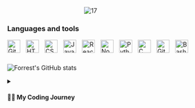 &nbsp;&nbsp;&nbsp;&nbsp;&nbsp;&nbsp;&nbsp;&nbsp;&nbsp;&nbsp;&nbsp;&nbsp;&nbsp;&nbsp;&nbsp;&nbsp;&nbsp;&nbsp;&nbsp;&nbsp;&nbsp;&nbsp;&nbsp;&nbsp;&nbsp;&nbsp;&nbsp;&nbsp;&nbsp;&nbsp;&nbsp;&nbsp;&nbsp;&nbsp;&nbsp;&nbsp;&nbsp;&nbsp;&nbsp;&nbsp;&nbsp;&nbsp;&nbsp;&nbsp; ![17](https://github.com/DevelopmentDevin/DevelopmentDevin/assets/78235629/4e648c35-dfc8-4b2e-81c8-0aeb29246afc)


### Languages and tools

<img align="left" alt="Git" width="30px" style="padding-right:10px;" src="https://cdn.jsdelivr.net/gh/devicons/devicon/icons/git/git-original.svg" />
<img align="left" alt="HTML" width="30px" style="padding-right:10px;" src="https://cdn.jsdelivr.net/gh/devicons/devicon/icons/html5/html5-plain.svg" />
<img align="left" alt="CSS" width="30px" style="padding-right:10px;" src="https://cdn.jsdelivr.net/gh/devicons/devicon/icons/css3/css3-plain.svg" />
<img align="left" alt="JavaScript" width="30px" style="padding-right:10px;" src="https://cdn.jsdelivr.net/gh/devicons/devicon/icons/javascript/javascript-plain.svg" />
<img align="left" alt="React" width="30px" style="padding-right:10px;" src="https://cdn.jsdelivr.net/gh/devicons/devicon/icons/react/react-original.svg" />
<img align="left" alt="NodeJS" width="30px" style="padding-right:10px;" src="https://cdn.jsdelivr.net/gh/devicons/devicon/icons/nodejs/nodejs-original.svg" />
<img align="left" alt="Python" width="30px" style="padding-right:10px;" src="https://cdn.jsdelivr.net/gh/devicons/devicon/icons/python/python-plain.svg" />
<img align="left" alt="C" width="30px" style="padding-right:10px;" src="https://cdn.jsdelivr.net/gh/devicons/devicon/icons/cplusplus/cplusplus-line.svg" />
<img align="left" alt="GitHub" width="30px" style="padding-right:10px;" src="https://cdn.jsdelivr.net/gh/devicons/devicon/icons/github/github-original.svg" />
<img align="left" alt="Bash" width="30px" style="padding-right:10px;" src="https://cdn.jsdelivr.net/gh/devicons/devicon/icons/bash/bash-original.svg" />
<br />

#

![Forrest's GitHub stats](https://github-readme-stats.vercel.app/api?username=devv-nunn&show_icons=true&theme=dark)

<details>
 <summary><h4>👨‍💻 My Coding Journey</h4></summary>
  Hello, I am Devin Nunez, a passionate web developer with 8 months of industry experience and 6+ years of both programming and exposure to User Experience / Human Computer Interaction. Currently, I am enrolled in a full stack development boot camp, constantly expanding my skills and knowledge to stay at the forefront of web development trends.

My expertise lies in front-end development, and I posess professional-level experience in HTML, CSS, JavaScript, and frameworks such as Bootstrap and React.js. I thrive on creating engaging and intuitive user experiences while adhering to modern design principles and best practices.

Throughout my career, I have worked on various projects, honing my problem-solving skills and collaborating effectively with cross-functional teams. I have a strong understanding of responsive web design, ensuring seamless experiences across different devices and screen sizes.

I am highly adaptable and thrive in fast-paced environments, where I can utilize my creativity and technical skills to deliver high-quality web solutions. I am passionate about learning new technologies and continuously enhancing my skill set to provide innovative solutions to complex challenges.

If you are looking for a dedicated and motivated web developer who can bring your ideas to life and deliver exceptional user experiences, I would love to connect. Let's collaborate and build something great together!

Feel free to reach out to me through LinkedIn or via email at devv.nunn@gmail.com. I am open to discussing new opportunities, freelance projects, or simply connecting with fellow professionals in the industry.

<!--
**devv-nunn/devv-nunn** is a ✨ _special_ ✨ repository because its `README.md` (this file) appears on your GitHub profile.

Here are some ideas to get you started:

- 🔭 I’m currently working on ...
- 🌱 I’m currently learning ...
- 👯 I’m looking to collaborate on ...
- 🤔 I’m looking for help with ...
- 💬 Ask me about ...
- 📫 How to reach me: ...
- 😄 Pronouns: ...
- ⚡ Fun fact: ...
-->
